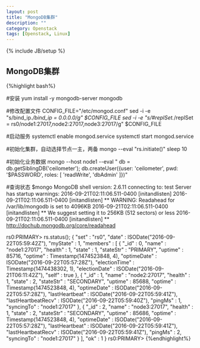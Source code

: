 ```yaml
---
layout: post
title: "MongoDB集群"
description: ""
category: Openstack
tags: [Openstack, Linux]
---
```

{% include JB/setup %}

## MongoDB集群
{%highlight bash%}

#安装
    yum install -y mongodb-server mongodb

#修改配置文件
    CONFIG_FILE="/etc/mongod.conf"
    sed -i -e "s/bind_ip.*/bind_ip = 0.0.0.0/g" $CONFIG_FILE
    sed -i -e "s/#replSet.*/replSet = rs0\/node1:27017,node2:27017,node3:27017/g" $CONFIG_FILE

#启动服务
    systemctl enable mongod.service
    systemctl start mongod.service

#初始化集群，自动选择节点一主，两备
    mongo --eval "rs.initiate()"
    sleep 10

#初始化业务数据
    mongo --host node1 --eval "
  db = db.getSiblingDB('ceilometer');
  db.createUser({user: 'ceilometer',
  pwd: '$PASSWORD',
  roles: [ 'readWrite', 'dbAdmin' ]})"

#查询状态
$mongo
MongoDB shell version: 2.6.11
connecting to: test
Server has startup warnings: 
2016-09-21T02:11:06.511-0400 [initandlisten] 
2016-09-21T02:11:06.511-0400 [initandlisten] ** WARNING: Readahead for /var/lib/mongodb is set to 4096KB
2016-09-21T02:11:06.511-0400 [initandlisten] **          We suggest setting it to 256KB (512 sectors) or less
2016-09-21T02:11:06.511-0400 [initandlisten] **          http://dochub.mongodb.org/core/readahead

rs0:PRIMARY> rs.status();
{
        "set" : "rs0",
        "date" : ISODate("2016-09-22T05:59:42Z"),
        "myState" : 1,
        "members" : [
                {
                        "_id" : 0,
                        "name" : "node1:27017",
                        "health" : 1,
                        "state" : 1,
                        "stateStr" : "PRIMARY",
                        "uptime" : 85716,
                        "optime" : Timestamp(1474523848, 4),
                        "optimeDate" : ISODate("2016-09-22T05:57:28Z"),
                        "electionTime" : Timestamp(1474438302, 1),
                        "electionDate" : ISODate("2016-09-21T06:11:42Z"),
                        "self" : true
                },
                {
                        "_id" : 1,
                        "name" : "node2:27017",
                        "health" : 1,
                        "state" : 2,
                        "stateStr" : "SECONDARY",
                        "uptime" : 85688,
                        "optime" : Timestamp(1474523848, 4),
                        "optimeDate" : ISODate("2016-09-22T05:57:28Z"),
                        "lastHeartbeat" : ISODate("2016-09-22T05:59:41Z"),
                        "lastHeartbeatRecv" : ISODate("2016-09-22T05:59:40Z"),
                        "pingMs" : 1,
                        "syncingTo" : "node1:27017"
                },
                {
                        "_id" : 2,
                        "name" : "node3:27017",
                        "health" : 1,
                        "state" : 2,
                        "stateStr" : "SECONDARY",
                        "uptime" : 85686,
                        "optime" : Timestamp(1474523848, 4),
                        "optimeDate" : ISODate("2016-09-22T05:57:28Z"),
                        "lastHeartbeat" : ISODate("2016-09-22T05:59:41Z"),
                        "lastHeartbeatRecv" : ISODate("2016-09-22T05:59:41Z"),
                        "pingMs" : 2,
                        "syncingTo" : "node1:27017"
                }
        ],
        "ok" : 1
}
rs0:PRIMARY>
{%endhighlight%}

